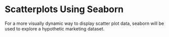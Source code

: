 # Scatterplots Using Seaborn

For a more visually dynamic way to display scatter plot data, seaborn will be used to explore a hypothetic marketing dataset. 
